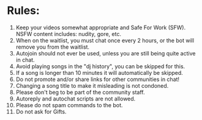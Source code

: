 Rules:
=========
<ol>
<li> Keep your videos somewhat appropriate and Safe For Work (SFW). NSFW content includes: nudity, gore, etc. </li>
<li> When on the waitlist, you must chat once every 2 hours, or the bot will remove you from the waitlist. </li>
<li> Autojoin should not ever be used, unless you are still being quite active in chat. </li>
<li> Avoid playing songs in the "dj history", you can be skipped for this. </li>
<li> If a song is longer than 10 minutes it will automatically be skipped. </li>
<li> Do not promote and/or share links for other communities in chat! </li>
<li> Changing a song title to make it misleading is not condoned. </li>
<li> Please don't beg to be part of the community staff. </li>
<li> Autoreply and autochat scripts are not allowed. </li>
<li> Please do not spam commands to the bot. </li>
<li> Do not ask for Gifts. </li>
</ol>
